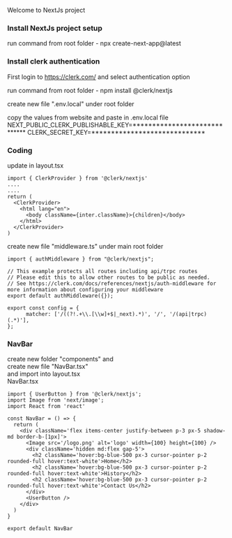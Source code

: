 Welcome to NextJs project

### Install NextJs project setup
run command from root folder - npx create-next-app@latest

### Install clerk authentication 
First login to https://clerk.com/ and select authentication option

run command from root folder - npm install @clerk/nextjs

create new file ".env.local" under root folder

copy the values from website and paste in .env.local file
NEXT_PUBLIC_CLERK_PUBLISHABLE_KEY=*****************************
CLERK_SECRET_KEY=*****************************

### Coding
update in layout.tsx
```
import { ClerkProvider } from '@clerk/nextjs'
....
....
return (
  <ClerkProvider>
    <html lang="en">
      <body className={inter.className}>{children}</body>
    </html>
  </ClerkProvider>
)
```

create new file "middleware.ts" under main root folder <br/>
```
import { authMiddleware } from "@clerk/nextjs";
 
// This example protects all routes including api/trpc routes
// Please edit this to allow other routes to be public as needed.
// See https://clerk.com/docs/references/nextjs/auth-middleware for more information about configuring your middleware
export default authMiddleware({});
 
export const config = {
      matcher: ['/((?!.+\\.[\\w]+$|_next).*)', '/', '/(api|trpc)(.*)'],
};
```

### NavBar
create new folder "components" and <br/>
create new file "NavBar.tsx" <br/>
and import into layout.tsx <br/>
NavBar.tsx 
```
import { UserButton } from '@clerk/nextjs';
import Image from 'next/image';
import React from 'react'

const NavBar = () => {
  return (
    <div className='flex items-center justify-between p-3 px-5 shadow-md border-b-[1px]'>
      <Image src='/logo.png' alt='logo' width={100} height={100} />
      <div className='hidden md:flex gap-5'>
        <h2 className='hover:bg-blue-500 px-3 cursor-pointer p-2 rounded-full hover:text-white'>Home</h2>
        <h2 className='hover:bg-blue-500 px-3 cursor-pointer p-2 rounded-full hover:text-white'>History</h2>
        <h2 className='hover:bg-blue-500 px-3 cursor-pointer p-2 rounded-full hover:text-white'>Contact Us</h2>
      </div>
      <UserButton />
    </div>
  )
}

export default NavBar
```

